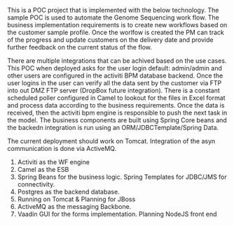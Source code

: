 This is a POC project that is implemented with the below technology.
The sample POC is used to automate the Genome Sequencing work flow. The business implementation requirements is to create
new workflows based on the customer sample profile. Once the worlfow is created the PM can track of the progress and update
customers on the delivery date and provide further feedback on the current status of the flow.

There are multiple integrations that can be achived based on the use cases. This POC when deployed asks for the user login
default: admin/admin and other users are configured in the activiti BPM database backend. Once the user logins in the user
can verify all the data sent by the customer via FTP into out DMZ FTP server (DropBox future integration). There is a
constant scheduled poller configured in Camel to lookout for the files in Excel format and process data according to the
business requirements.
	Once the data is received, then the activiti bpm engine is responsible to push the next task in the model. The business
components are built using Spring Core beans and the backedn integration is run using an ORM/JDBCTemplate/Spring Data.

The current deployment should work on Tomcat. Integration of the asyn communication is done via ActiveMQ.
 
1) Activiti as the WF engine
2) Camel as the ESB
3) Spring Beans for the business logic. Spring Templates for JDBC/JMS for connectivity.
4) Postgres as the backend database. 
5) Running on Tomcat & Planning for JBoss
6) ActiveMQ as the messaging Backbone.
7) Vaadin GUI for the forms implementation. Planning NodeJS front end